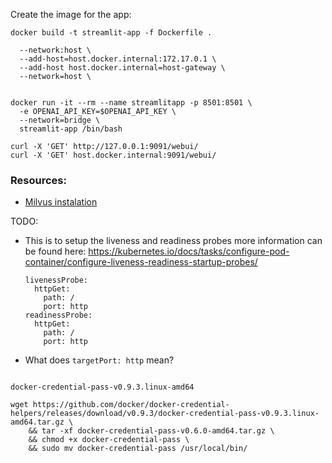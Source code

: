 
Create the image for the app:
```shell
docker build -t streamlit-app -f Dockerfile .

  --network:host \
  --add-host=host.docker.internal:172.17.0.1 \
  --add-host host.docker.internal=host-gateway \
  --network=host \


docker run -it --rm --name streamlitapp -p 8501:8501 \
  -e OPENAI_API_KEY=$OPENAI_API_KEY \
  --network=bridge \
  streamlit-app /bin/bash

curl -X 'GET' http://127.0.0.1:9091/webui/
curl -X 'GET' host.docker.internal:9091/webui/
```


### Resources:

- [Milvus instalation](https://milvus.io/docs/install_cluster-helm.md)


TODO:
- This is to setup the liveness and readiness probes more information can be found here: https://kubernetes.io/docs/tasks/configure-pod-container/configure-liveness-readiness-startup-probes/
    ```
    livenessProbe:
      httpGet:
        path: /
        port: http
    readinessProbe:
      httpGet:
        path: /
        port: http
    ```

- What does `targetPort: http` mean?


```aiignore

docker-credential-pass-v0.9.3.linux-amd64

wget https://github.com/docker/docker-credential-helpers/releases/download/v0.9.3/docker-credential-pass-v0.9.3.linux-amd64.tar.gz \
    && tar -xf docker-credential-pass-v0.6.0-amd64.tar.gz \
    && chmod +x docker-credential-pass \
    && sudo mv docker-credential-pass /usr/local/bin/


```